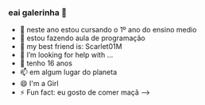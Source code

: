### eai galerinha 👋



- 🔭 neste ano estou cursando o 1º ano do ensino medio
- 🌱 estou fazendo aula de programaçâo
- 👯 my best friend is: Scarlet01M
- 🤔 I’m looking for help with ...
- 💬 tenho 16 anos 
- 📫 em algum lugar do planeta 
- 😄 I'm a Girl
- ⚡ Fun fact: eu gosto de comer maçã
-->
